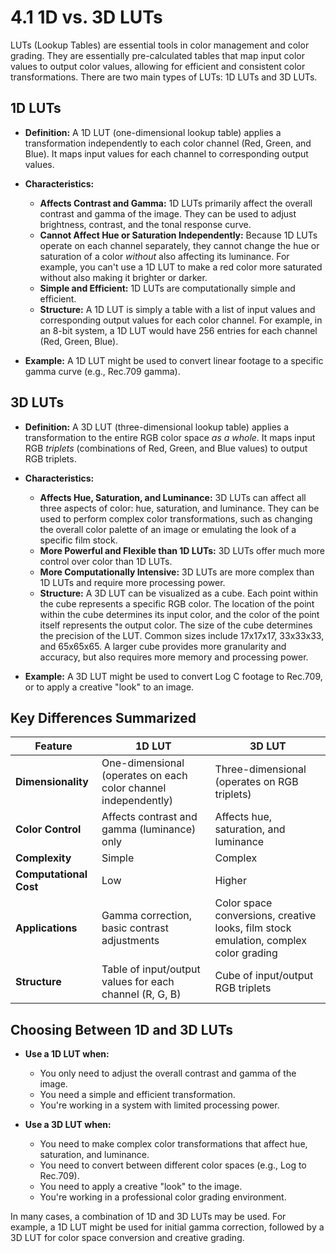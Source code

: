 # 4.1 1D vs. 3D LUTs

LUTs (Lookup Tables) are essential tools in color management and color grading. They are essentially pre-calculated tables that map input color values to output color values, allowing for efficient and consistent color transformations. There are two main types of LUTs: 1D LUTs and 3D LUTs.

## 1D LUTs

*   **Definition:** A 1D LUT (one-dimensional lookup table) applies a transformation independently to each color channel (Red, Green, and Blue).  It maps input values for each channel to corresponding output values.
*   **Characteristics:**
    *   **Affects Contrast and Gamma:** 1D LUTs primarily affect the overall contrast and gamma of the image. They can be used to adjust brightness, contrast, and the tonal response curve.
    *   **Cannot Affect Hue or Saturation Independently:**  Because 1D LUTs operate on each channel separately, they cannot change the hue or saturation of a color *without* also affecting its luminance. For example, you can't use a 1D LUT to make a red color more saturated without also making it brighter or darker.
    *   **Simple and Efficient:** 1D LUTs are computationally simple and efficient.
    *   **Structure:** A 1D LUT is simply a table with a list of input values and corresponding output values for each color channel. For example, in an 8-bit system, a 1D LUT would have 256 entries for each channel (Red, Green, Blue).

*   **Example:** A 1D LUT might be used to convert linear footage to a specific gamma curve (e.g., Rec.709 gamma).

## 3D LUTs

*   **Definition:** A 3D LUT (three-dimensional lookup table) applies a transformation to the entire RGB color space *as a whole*.  It maps input RGB *triplets* (combinations of Red, Green, and Blue values) to output RGB triplets.
*   **Characteristics:**
    *   **Affects Hue, Saturation, and Luminance:** 3D LUTs can affect all three aspects of color: hue, saturation, and luminance. They can be used to perform complex color transformations, such as changing the overall color palette of an image or emulating the look of a specific film stock.
    *   **More Powerful and Flexible than 1D LUTs:** 3D LUTs offer much more control over color than 1D LUTs.
    *   **More Computationally Intensive:** 3D LUTs are more complex than 1D LUTs and require more processing power.
    *   **Structure:** A 3D LUT can be visualized as a cube. Each point within the cube represents a specific RGB color. The location of the point within the cube determines its input color, and the color of the point itself represents the output color.  The size of the cube determines the precision of the LUT. Common sizes include 17x17x17, 33x33x33, and 65x65x65.  A larger cube provides more granularity and accuracy, but also requires more memory and processing power.

*   **Example:** A 3D LUT might be used to convert Log C footage to Rec.709, or to apply a creative "look" to an image.

## Key Differences Summarized

| Feature             | 1D LUT                                                                  | 3D LUT                                                                                                |
| ------------------- | ----------------------------------------------------------------------- | ----------------------------------------------------------------------------------------------------- |
| **Dimensionality**  | One-dimensional (operates on each color channel independently)          | Three-dimensional (operates on RGB triplets)                                                           |
| **Color Control**   | Affects contrast and gamma (luminance) only                               | Affects hue, saturation, and luminance                                                                 |
| **Complexity**      | Simple                                                                  | Complex                                                                                               |
| **Computational Cost** | Low                                                                     | Higher                                                                                                |
| **Applications**    | Gamma correction, basic contrast adjustments                             | Color space conversions, creative looks, film stock emulation, complex color grading                  |
| **Structure**       | Table of input/output values for each channel (R, G, B)                 | Cube of input/output RGB triplets                                                                     |

## Choosing Between 1D and 3D LUTs

*   **Use a 1D LUT when:**
    *   You only need to adjust the overall contrast and gamma of the image.
    *   You need a simple and efficient transformation.
    *   You're working in a system with limited processing power.

*   **Use a 3D LUT when:**
    *   You need to make complex color transformations that affect hue, saturation, and luminance.
    *   You need to convert between different color spaces (e.g., Log to Rec.709).
    *   You need to apply a creative "look" to the image.
    *   You're working in a professional color grading environment.

In many cases, a combination of 1D and 3D LUTs may be used. For example, a 1D LUT might be used for initial gamma correction, followed by a 3D LUT for color space conversion and creative grading.
